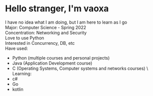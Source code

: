 # Hello stranger, I'm vaoxa

I have no idea what I am doing, but I am here to learn as I go \
Major: Computer Science - Spring 2022 \
Concentration: Networking and Security \
Love to use Python \
Interested in Concurrency, DB, etc \
Have used:
+ Python (multiple courses and personal projects)
+ Java (Application Development course)
+ C (Operating Systems, Computer systems and networks courses) \\
Learning:
+ c#
+ Go
+ kotlin
